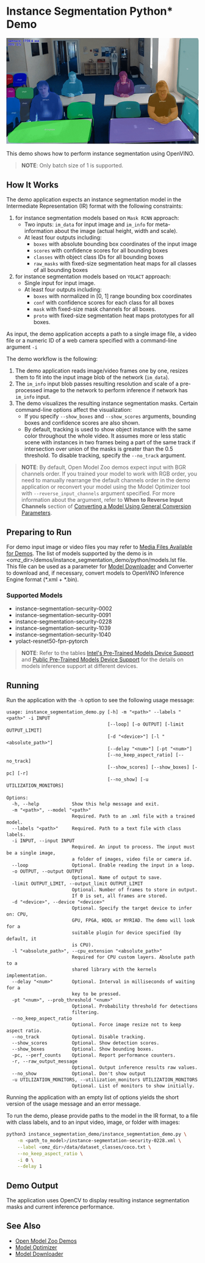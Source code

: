 # Instance Segmentation Python\* Demo

![example](./instance_segmentation.gif)

This demo shows how to perform instance segmentation using OpenVINO.

> **NOTE**: Only batch size of 1 is supported.

## How It Works

The demo application expects an instance segmentation model in the Intermediate Representation (IR) format with the following constraints:
1. for instance segmentation models based on `Mask RCNN` approach:
    * Two inputs: `im_data` for input image and `im_info` for meta-information about the image (actual height, width and scale).
    * At least four outputs including:
        * `boxes` with absolute bounding box coordinates of the input image
        * `scores` with confidence scores for all bounding boxes
        * `classes` with object class IDs for all bounding boxes
        * `raw_masks` with fixed-size segmentation heat maps for all classes of all bounding boxes
2. for instance segmentation models based on `YOLACT` approach:
    * Single input for input image.
    * At least four outputs including:
        * `boxes` with normalized in [0, 1] range bounding box coordinates
        * `conf` with confidence scores for each class for all boxes
        * `mask` with fixed-size mask channels for all boxes.
        * `proto` with fixed-size segmentation heat maps prototypes for all boxes.

As input, the demo application accepts a path to a single image file, a video file or a numeric ID of a web camera specified with a command-line argument `-i`

The demo workflow is the following:

1. The demo application reads image/video frames one by one, resizes them to fit into the input image blob of the network (`im_data`).
2. The `im_info` input blob passes resulting resolution and scale of a pre-processed image to the network to perform inference if network has `im_info` input.
3. The demo visualizes the resulting instance segmentation masks. Certain command-line options affect the visualization:
    * If you specify `--show_boxes` and `--show_scores` arguments, bounding boxes and confidence scores are also shown.
    * By default, tracking is used to show object instance with the same color throughout the whole video.
      It assumes more or less static scene with instances in two frames being a part of the same track if intersection over union of the masks is greater than the 0.5 threshold. To disable tracking, specify the `--no_track` argument.

> **NOTE**: By default, Open Model Zoo demos expect input with BGR channels order. If you trained your model to work with RGB order, you need to manually rearrange the default channels order in the demo application or reconvert your model using the Model Optimizer tool with `--reverse_input_channels` argument specified. For more information about the argument, refer to **When to Reverse Input Channels** section of [Converting a Model Using General Conversion Parameters](https://docs.openvinotoolkit.org/latest/_docs_MO_DG_prepare_model_convert_model_Converting_Model_General.html).

## Preparing to Run

For demo input image or video files you may refer to [Media Files Available for Demos](../../README.md#Media-Files-Available-for-Demos).
The list of models supported by the demo is in <omz_dir>/demos/instance_segmentation_demo/python/models.lst file.
This file can be used as a parameter for [Model Downloader](../../../tools/downloader/README.md) and Converter to download and, if necessary, convert models to OpenVINO Inference Engine format (\*.xml + \*.bin).

### Supported Models

* instance-segmentation-security-0002
* instance-segmentation-security-0091
* instance-segmentation-security-0228
* instance-segmentation-security-1039
* instance-segmentation-security-1040
* yolact-resnet50-fpn-pytorch

> **NOTE**: Refer to the tables [Intel's Pre-Trained Models Device Support](../../../models/intel/device_support.md) and [Public Pre-Trained Models Device Support](../../../models/public/device_support.md) for the details on models inference support at different devices.

## Running

Run the application with the `-h` option to see the following usage message:

```
usage: instance_segmentation_demo.py [-h] -m "<path>" --labels "<path>" -i INPUT
                                     [--loop] [-o OUTPUT] [-limit OUTPUT_LIMIT]
                                     [-d "<device>"] [-l "<absolute_path>"]
                                     [--delay "<num>"] [-pt "<num>"]
                                     [--no_keep_aspect_ratio] [--no_track]
                                     [--show_scores] [--show_boxes] [-pc] [-r]
                                     [--no_show] [-u UTILIZATION_MONITORS]

Options:
  -h, --help            Show this help message and exit.
  -m "<path>", --model "<path>"
                        Required. Path to an .xml file with a trained model.
  --labels "<path>"     Required. Path to a text file with class labels.
  -i INPUT, --input INPUT
                        Required. An input to process. The input must be a single image,
                        a folder of images, video file or camera id.
  --loop                Optional. Enable reading the input in a loop.
  -o OUTPUT, --output OUTPUT
                        Optional. Name of output to save.
  -limit OUTPUT_LIMIT, --output_limit OUTPUT_LIMIT
                        Optional. Number of frames to store in output.
                        If 0 is set, all frames are stored.
  -d "<device>", --device "<device>"
                        Optional. Specify the target device to infer on: CPU,
                        GPU, FPGA, HDDL or MYRIAD. The demo will look for a
                        suitable plugin for device specified (by default, it
                        is CPU).
  -l "<absolute_path>", --cpu_extension "<absolute_path>"
                        Required for CPU custom layers. Absolute path to a
                        shared library with the kernels implementation.
  --delay "<num>"       Optional. Interval in milliseconds of waiting for a
                        key to be pressed.
  -pt "<num>", --prob_threshold "<num>"
                        Optional. Probability threshold for detections
                        filtering.
  --no_keep_aspect_ratio
                        Optional. Force image resize not to keep aspect ratio.
  --no_track            Optional. Disable tracking.
  --show_scores         Optional. Show detection scores.
  --show_boxes          Optional. Show bounding boxes.
  -pc, --perf_counts    Optional. Report performance counters.
  -r, --raw_output_message
                        Optional. Output inference results raw values.
  --no_show             Optional. Don't show output
  -u UTILIZATION_MONITORS, --utilization_monitors UTILIZATION_MONITORS
                        Optional. List of monitors to show initially.
```

Running the application with an empty list of options yields the short version of the usage message and an error message.

To run the demo, please provide paths to the model in the IR format, to a file with class labels, and to an input video, image, or folder with images:

```bash
python3 instance_segmentation_demo/instance_segmentation_demo.py \
    -m <path_to_model>/instance-segmentation-security-0228.xml \
    --label <omz_dir>/data/dataset_classes/coco.txt \
    --no_keep_aspect_ratio \
    -i 0 \
    --delay 1
```

## Demo Output

The application uses OpenCV to display resulting instance segmentation masks and current inference performance.

## See Also

* [Open Model Zoo Demos](../../README.md)
* [Model Optimizer](https://docs.openvinotoolkit.org/latest/_docs_MO_DG_Deep_Learning_Model_Optimizer_DevGuide.html)
* [Model Downloader](../../../tools/downloader/README.md)
